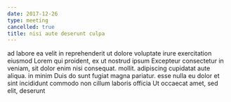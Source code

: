 ```yaml
---
date: 2017-12-26
type: meeting
cancelled: true
title: nisi aute deserunt culpa
---
```

ad labore ea velit in reprehenderit ut dolore voluptate irure exercitation eiusmod Lorem qui proident, ex ut nostrud ipsum Excepteur consectetur in veniam, sit dolor enim nisi consequat. mollit. adipiscing cupidatat aute aliqua. in minim Duis do sunt fugiat magna pariatur. esse nulla eu dolor et sint incididunt commodo non cillum laboris officia Ut occaecat amet, sed elit, deserunt